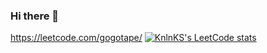 ### Hi there 👋
https://leetcode.com/gogotape/
[![KnlnKS's LeetCode stats](https://leetcode-stats-six.vercel.app/?username=gogotape)](https://github.com/KnlnKS/leetcode-stats)
<!--
**gogotape/gogotape** is a ✨ _special_ ✨ repository because its `README.md` (this file) appears on your GitHub profile.

Here are some ideas to get you started:

- 🔭 I’m currently working on ...
- 🌱 I’m currently learning ...
- 👯 I’m looking to collaborate on ...
- 🤔 I’m looking for help with ...
- 💬 Ask me about ...
- 📫 How to reach me: ...
- 😄 Pronouns: ...
- ⚡ Fun fact: ...
-->

